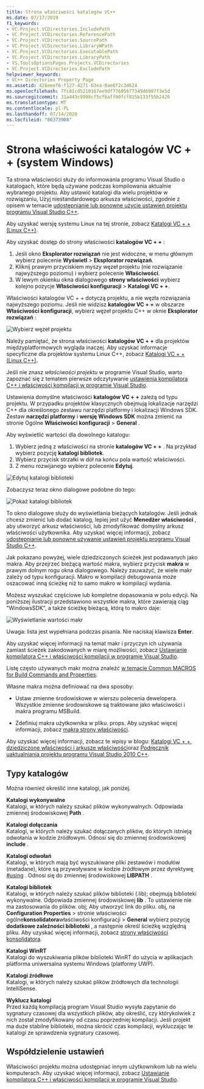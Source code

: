 ```yaml
---
title: Strona właściwości katalogów VC++
ms.date: 07/17/2019
f1_keywords:
- VC.Project.VCDirectories.IncludePath
- VC.Project.VCDirectories.ReferencePath
- VC.Project.VCDirectories.SourcePath
- VC.Project.VCDirectories.LibraryWPath
- VC.Project.VCDirectories.ExecutablePath
- VC.Project.VCDirectories.LibraryPath
- VS.ToolsOptionsPages.Projects.VCDirectories
- VC.Project.VCDirectories.ExcludePath
helpviewer_keywords:
- VC++ Directories Property Page
ms.assetid: 428eeef6-f127-4271-b3ea-0ae6f2c3d624
ms.openlocfilehash: 7fc81cd5210167ee9df77605677349d6907f3e5d
ms.sourcegitcommit: 31a443c9998cf5cfbaff00fcf815b133f55b2426
ms.translationtype: MT
ms.contentlocale: pl-PL
ms.lasthandoff: 07/14/2020
ms.locfileid: "86373908"
---
```

# <a name="vc-directories-property-page-windows"></a>Strona właściwości katalogów VC + + (system Windows)

Ta strona właściwości służy do informowania programu Visual Studio o katalogach, które będą używane podczas kompilowania aktualnie wybranego projektu. Aby ustawić katalogi dla wielu projektów w rozwiązaniu, Użyj niestandardowego arkusza właściwości, zgodnie z opisem w temacie [udostępnianie lub ponowne użycie ustawień projektu programu Visual Studio C++](../create-reusable-property-configurations.md).

Aby uzyskać wersję systemu Linux na tej stronie, zobacz [Katalogi VC + + (Linux C++)](../../linux/prop-pages/directories-linux.md).

Aby uzyskać dostęp do strony właściwości **katalogów VC + +** :

1. Jeśli okno **Eksplorator rozwiązań** nie jest widoczne, w menu głównym wybierz polecenie **Wyświetl**  >  **Eksplorator rozwiązań**.
1. Kliknij prawym przyciskiem myszy węzeł projektu (nie rozwiązanie najwyższego poziomu) i wybierz polecenie **Właściwości**.
1. W lewym okienku okna dialogowego **strony właściwości** wybierz kolejno pozycje **Właściwości konfiguracji**  >  **Katalogi VC + +**.

Właściwości katalogów VC + + dotyczą projektu, a nie węzła rozwiązania najwyższego poziomu. Jeśli nie widzisz **katalogów VC + +** w obszarze **Właściwości konfiguracji**, wybierz węzeł projektu C++ w oknie **Eksplorator rozwiązań** :

![Wybierz węzeł projektu](../media/vcppdir.png "Wybierz węzeł projektu, aby wyświetlić właściwości katalogów VC + +")

Należy pamiętać, że strona właściwości **katalogów VC + +** dla projektów międzyplatformowych wygląda inaczej. Aby uzyskać informacje specyficzne dla projektów systemu Linux C++, zobacz [Katalogi VC + + (Linux C++)](../../linux/prop-pages/directories-linux.md).

Jeśli nie znasz *właściwości projektu* w programie Visual Studio, warto zapoznać się z tematem pierwsze odczytywanie [ustawienia kompilatora C++ i właściwości kompilacji w programie Visual Studio](../working-with-project-properties.md).

Ustawienia domyślne właściwości **katalogów VC + +** zależą od typu projektu. W przypadku projektów klasycznych obejmują lokalizacje narzędzi C++ dla określonego zestawu narzędzi platformy i lokalizacji Windows SDK. Zestaw **narzędzi platformy** i **wersję Windows SDK** można zmienić na stronie Ogólne **Właściwości konfiguracji**  >  **General** .

Aby wyświetlić wartości dla dowolnego katalogu:

1. Wybierz jedną z właściwości na stronie **katalogów VC + +** . Na przykład wybierz pozycję **katalogi bibliotek**.
1. Wybierz przycisk strzałki w dół na końcu pola wartość właściwości.
1. Z menu rozwijanego wybierz polecenie **Edytuj**.

![Edytuj katalogi biblioteki](../media/vcppdir_libdir_edit.png "Okno dialogowe edycji ścieżek biblioteki")

Zobaczysz teraz okno dialogowe podobne do tego:

![Pokaż katalogi bibliotek](../media/vcppdir_libdir.png "Okno dialogowe umożliwiające dodawanie lub usuwanie ścieżek biblioteki")

To okno dialogowe służy do wyświetlania bieżących katalogów. Jeśli jednak chcesz zmienić lub dodać katalog, lepiej jest użyć **Menedżer właściwości** , aby utworzyć arkusz właściwości, lub zmodyfikować domyślny arkusz właściwości użytkownika. Aby uzyskać więcej informacji, zobacz [udostępnianie lub ponowne używanie ustawień projektu programu Visual Studio C++](../create-reusable-property-configurations.md).

Jak pokazano powyżej, wiele dziedziczonych ścieżek jest podawanych jako makra.  Aby przejrzeć bieżącą wartość makra, wybierz przycisk **makra** w prawym dolnym rogu okna dialogowego. Należy zauważyć, że wiele makr zależy od typu konfiguracji. Makro w kompilacji debugowania może oszacować inną ścieżkę niż to samo makro w kompilacji wydania.

Możesz wyszukać częściowe lub kompletne dopasowania w polu edycji. Na poniższej ilustracji przedstawiono wszystkie makra, które zawierają ciąg "WindowsSDK", a także ścieżkę bieżącą, którą to makro daje:

![Wyświetlanie wartości makr](../media/vcppdir_libdir_macros.png "Okno dialogowe edytowania makr")

Uwaga: lista jest wypełniana podczas pisania. Nie naciskaj klawisza **Enter**.

Aby uzyskać więcej informacji na temat makr i przyczyn ich używania zamiast ścieżek zakodowanych w miarę możliwości, zobacz [Ustawianie kompilatora C++ i właściwości kompilacji w programie Visual Studio](../working-with-project-properties.md).

Listę często używanych makr można znaleźć [w temacie Common MACROS for Build Commands and Properties](common-macros-for-build-commands-and-properties.md).

Własne makra można definiować na dwa sposoby:

- Ustaw zmienne środowiskowe w wierszu polecenia dewelopera. Wszystkie zmienne środowiskowe są traktowane jako właściwości i makra programu MSBuild.

- Zdefiniuj makra użytkownika w pliku. props. Aby uzyskać więcej informacji, zobacz [makra strony właściwości](../working-with-project-properties.md).

Aby uzyskać więcej informacji, zobacz te wpisy w blogu: [Katalogi VC + +](https://docs.microsoft.com/archive/blogs/vsproject/vc-directories), [dziedziczone właściwości i arkusze właściwości](https://docs.microsoft.com/archive/blogs/vsproject/inherited-properties-and-property-sheets)oraz [Podręcznik uaktualniania projektu programu Visual Studio 2010 C++](https://devblogs.microsoft.com/cppblog/visual-studio-2010-c-project-upgrade-guide/).

## <a name="directory-types"></a>Typy katalogów

Można również określić inne katalogi, jak poniżej.

**Katalogi wykonywalne**<br/>
Katalogi, w których należy szukać plików wykonywalnych. Odpowiada zmiennej środowiskowej **Path** .

**Katalogi dołączania**<br/>
Katalogi, w których należy szukać dołączanych plików, do których istnieją odwołania w kodzie źródłowym. Odnosi się do zmiennej środowiskowej **include** .

**Katalogi odwołań**<br/>
Katalogi, w których mają być wyszukiwane pliki zestawów i modułów (metadane), które są przywoływane w kodzie źródłowym przez dyrektywę [#using](../../preprocessor/hash-using-directive-cpp.md) . Odnosi się do zmiennej środowiskowej **LIBPATH** .

**Katalogi bibliotek**<br/>
Katalogi, w których należy szukać plików biblioteki (.lib); obejmują biblioteki wykonywalne. Odpowiada zmiennej środowiskowej **lib** . To ustawienie nie ma zastosowania do plików. obj; Aby utworzyć link do pliku. obj, na **Configuration Properties**  >  stronie właściwości ogólne**konsolidatora**właściwości konfiguracji  >  **General** wybierz pozycję **dodatkowe zależności biblioteki** , a następnie określ ścieżkę względną pliku. Aby uzyskać więcej informacji, zobacz [strony właściwości konsolidatora](linker-property-pages.md).

**Katalogi WinRT**<br/>
Katalogi do wyszukiwania plików biblioteki WinRT do użycia w aplikacjach platforma uniwersalna systemu Windows (platformy UWP).

**Katalogi źródłowe**<br/>
Katalogi, w których należy szukać plików źródłowych dla technologii IntelliSense.

**Wyklucz katalogi**<br/>
Przed każdą kompilacją program Visual Studio wysyła zapytanie do sygnatury czasowej dla wszystkich plików, aby określić, czy którykolwiek z nich został zmodyfikowany od czasu poprzedniej kompilacji. Jeśli projekt ma duże stabilne biblioteki, można skrócić czas kompilacji, wykluczając te katalogi ze sprawdzenia sygnatury czasowej.

## <a name="sharing-the-settings"></a>Współdzielenie ustawień

Właściwości projektu można udostępniać innym użytkownikom lub na wielu komputerach. Aby uzyskać więcej informacji, zobacz [Ustawianie kompilatora C++ i właściwości kompilacji w programie Visual Studio](../working-with-project-properties.md).

